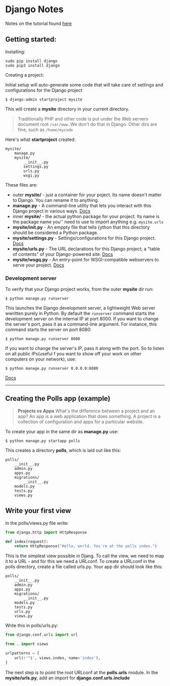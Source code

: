 # Django Notes

Notes on the tutorial found [here](https://docs.djangoproject.com/en/1.10/intro/tutorial01/)

## Getting started:
Installing:
```
sudo pip install django
sudo pip3 install django
```

Creating a project:

Initial setup will auto-generate some code that will take care of settings and configurations for the Django project

```
$ django-admin startproject mysite
```
This will create a **mysite** directory in your current directory.

> Traditionally PHP and other code is put under the Web servers document root `/var/www`. We don't do that in Django. Other dirs are fine, such as `/home/mycode`

Here's what **startproject** created:
```
mysite/
	manage.py
	mysite/
		__init__.py
		settings.py
		urls.py
		wsgi.py
```
These files are:
- outer **mysite/** - just a container for your poject. Its name doesn't matter to Django. You can rename it to anything.
- **manage.py** - A command-line utility that lets you interact with this Django project in various ways. [Docs](https://docs.djangoproject.com/en/1.10/ref/django-admin/)
- inner **mysite/** - the actual python package for your project. Its name is the package name you'' need to use to import anything e.g. `mysite.urls`
- **mysite/__init__.py** - An emppty file that tells {ython that this directory should be considered a Python package.
- **mysite/settings.py** - Settings/configurations for this Django project. [Docs](https://docs.djangoproject.com/en/1.10/topics/settings/)
- **mysite/urls.py** - The URL declarations for this Django project; a "table of contents" of your Django-powered site. [Docs](https://docs.djangoproject.com/en/1.10/topics/http/urls/)
- **mysite/wsgq.py** - An entry-point for WSGI-compatible webservers to serve your project. [Docs](https://docs.djangoproject.com/en/1.10/howto/deployment/wsgi/)

### Development server
To verify that your Django project works, from the outer **mysite** dir run:
```
$ python manage.py runserver
```

This launches the Django development server, a lightweight Web server wwritten purely in Python.
By default the `runserver` command starts the development server on the internal IP at port 8000.
If you want to change the server's port, pass it as a command-line argument. For instance, this command starts the server on port 8080:
```
$ python manage.py runserver 8080
```
If you want to change the server's IP, pass it along with the port. So to listen on all public IPs(useful f you want to show off your work on other computers on your network), use:
```
$ python manage.py runserver 0.0.0.0:8080
```
[Docs](https://docs.djangoproject.com/en/1.10/ref/django-admin/#django-admin-runserver)

---

## Creating the Polls app (example)

> **Projects vs Apps**
> What's the difference between a project and an app? An app is a web application that does something. A project is a collection of configuration and apps for a particular website.

To create your app in the same dir as **manage.py** use:
```
$ python manage.py startapp polls
```
This creates a directory **polls**, which is laid out like this:
```
polls/
	__init__.py
	admin.py
	apps.py
	migrations/
		__init__.py
	models.py
	tests.py
	views.py
```
## Write your first view
In the polls/views.py file write:
```python
from django.http import HttpResponse

def index(request):
	return HttpResponse("Hello, world. You're at the polls index.")
```

This is the simplest view possible in Djang. To call the view, we need to map it to a URL - and for this we need a URLconf. To create a URLconf in the polls directory, create a file called urls.py. Your app dir should look like this:
```
polls/
	__init__.py
	admin.py
	apps.py
	migrations/
		__init__.py
	models.py
	tests.py
	urls.py
	views.py
```

Write this in polls/urls.py:
```python
from django.conf.urls import url

from . import views

urlpatterns = [
	url(r'^$', views.index, name='index'),
]
```
The next step is to point the root URLconf at the **polls.urls** module. In the **mysite/urls.py**, add an import for **django.conf.urls.include**
